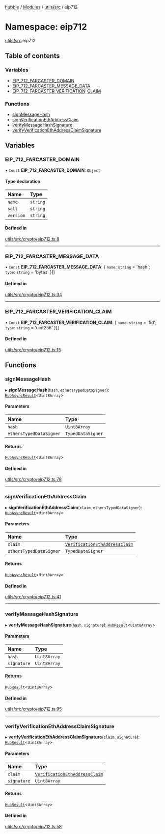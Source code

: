 [hubble](../README.md) / [Modules](../modules.md) / [utils/src](utils_src.md) / eip712

# Namespace: eip712

[utils/src](utils_src.md).eip712

## Table of contents

### Variables

- [EIP\_712\_FARCASTER\_DOMAIN](utils_src.eip712.md#eip_712_farcaster_domain)
- [EIP\_712\_FARCASTER\_MESSAGE\_DATA](utils_src.eip712.md#eip_712_farcaster_message_data)
- [EIP\_712\_FARCASTER\_VERIFICATION\_CLAIM](utils_src.eip712.md#eip_712_farcaster_verification_claim)

### Functions

- [signMessageHash](utils_src.eip712.md#signmessagehash)
- [signVerificationEthAddressClaim](utils_src.eip712.md#signverificationethaddressclaim)
- [verifyMessageHashSignature](utils_src.eip712.md#verifymessagehashsignature)
- [verifyVerificationEthAddressClaimSignature](utils_src.eip712.md#verifyverificationethaddressclaimsignature)

## Variables

### EIP\_712\_FARCASTER\_DOMAIN

• `Const` **EIP\_712\_FARCASTER\_DOMAIN**: `Object`

#### Type declaration

| Name | Type |
| :------ | :------ |
| `name` | `string` |
| `salt` | `string` |
| `version` | `string` |

#### Defined in

[utils/src/crypto/eip712.ts:8](https://github.com/vinliao/hubble/blob/4e20c6c/packages/utils/src/crypto/eip712.ts#L8)

___

### EIP\_712\_FARCASTER\_MESSAGE\_DATA

• `Const` **EIP\_712\_FARCASTER\_MESSAGE\_DATA**: { `name`: `string` = 'hash'; `type`: `string` = 'bytes' }[]

#### Defined in

[utils/src/crypto/eip712.ts:34](https://github.com/vinliao/hubble/blob/4e20c6c/packages/utils/src/crypto/eip712.ts#L34)

___

### EIP\_712\_FARCASTER\_VERIFICATION\_CLAIM

• `Const` **EIP\_712\_FARCASTER\_VERIFICATION\_CLAIM**: { `name`: `string` = 'fid'; `type`: `string` = 'uint256' }[]

#### Defined in

[utils/src/crypto/eip712.ts:15](https://github.com/vinliao/hubble/blob/4e20c6c/packages/utils/src/crypto/eip712.ts#L15)

## Functions

### signMessageHash

▸ **signMessageHash**(`hash`, `ethersTypedDataSigner`): [`HubAsyncResult`](utils_src.md#hubasyncresult)<`Uint8Array`\>

#### Parameters

| Name | Type |
| :------ | :------ |
| `hash` | `Uint8Array` |
| `ethersTypedDataSigner` | `TypedDataSigner` |

#### Returns

[`HubAsyncResult`](utils_src.md#hubasyncresult)<`Uint8Array`\>

#### Defined in

[utils/src/crypto/eip712.ts:78](https://github.com/vinliao/hubble/blob/4e20c6c/packages/utils/src/crypto/eip712.ts#L78)

___

### signVerificationEthAddressClaim

▸ **signVerificationEthAddressClaim**(`claim`, `ethersTypedDataSigner`): [`HubAsyncResult`](utils_src.md#hubasyncresult)<`Uint8Array`\>

#### Parameters

| Name | Type |
| :------ | :------ |
| `claim` | [`VerificationEthAddressClaim`](utils_src.md#verificationethaddressclaim) |
| `ethersTypedDataSigner` | `TypedDataSigner` |

#### Returns

[`HubAsyncResult`](utils_src.md#hubasyncresult)<`Uint8Array`\>

#### Defined in

[utils/src/crypto/eip712.ts:41](https://github.com/vinliao/hubble/blob/4e20c6c/packages/utils/src/crypto/eip712.ts#L41)

___

### verifyMessageHashSignature

▸ **verifyMessageHashSignature**(`hash`, `signature`): [`HubResult`](utils_src.md#hubresult)<`Uint8Array`\>

#### Parameters

| Name | Type |
| :------ | :------ |
| `hash` | `Uint8Array` |
| `signature` | `Uint8Array` |

#### Returns

[`HubResult`](utils_src.md#hubresult)<`Uint8Array`\>

#### Defined in

[utils/src/crypto/eip712.ts:95](https://github.com/vinliao/hubble/blob/4e20c6c/packages/utils/src/crypto/eip712.ts#L95)

___

### verifyVerificationEthAddressClaimSignature

▸ **verifyVerificationEthAddressClaimSignature**(`claim`, `signature`): [`HubResult`](utils_src.md#hubresult)<`Uint8Array`\>

#### Parameters

| Name | Type |
| :------ | :------ |
| `claim` | [`VerificationEthAddressClaim`](utils_src.md#verificationethaddressclaim) |
| `signature` | `Uint8Array` |

#### Returns

[`HubResult`](utils_src.md#hubresult)<`Uint8Array`\>

#### Defined in

[utils/src/crypto/eip712.ts:58](https://github.com/vinliao/hubble/blob/4e20c6c/packages/utils/src/crypto/eip712.ts#L58)
